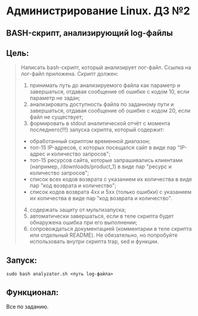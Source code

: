 # Администрирование Linux. ДЗ №2
## BASH-скрипт, анализирующий log-файлы


## Цель:
> Написать bash-скрипт, который анализирует лог-файл. Ссылка на лог-файл приложена.
> Скрипт должен:
> 1. принимать путь до анализируемого файла как параметр и завершаться, отдавая сообщение об ошибке с кодом 10, если параметр не задан;
> 2. анализировать доступность файла по заданному пути и завершаться, отдавая сообщение об ошибке с кодом 20, если файл не существует;
> 3. формировать в stdout аналитической отчёт с момента последнего(!!!) запуска скрипта, который содержит:
> - обработанный скриптом временной диапазон;
> - топ-15 IP-адресов, с которых посещался сайт в виде пар "IP-адрес и количество запросов";
> - топ-15 ресурсов сайта, которые запрашивались клиентами (например, /downloads/product_1) в виде пар "ресурс и количество запросов";
> - список всех кодов возврата с указанием их количества в виде пар "код возврата и количество";
> - список кодов возврата 4xx и 5xx (только ошибки) с указанием их количества в виде пар "код возврата и количество".
> 4. содержать защиту от мультизапуска;
> 5. автоматически завершаться, если в теле скрипта будет обнаружена ошибка при его выполнении;
> 6. сопровождаться документацией (комментарии в теле скрипта или отдельный README).
> Не обязательно, но попробуйте использовать внутри скрипта trap, sed и функции.


## Запуск:
  `sudo bash analyzator.sh <путь log-файла>`


## Функционал:

Все по заданию.
